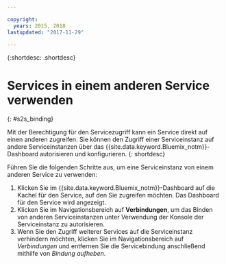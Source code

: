 ```yaml
---

copyright:
  years: 2015, 2018
lastupdated: "2017-11-29"

---
```


{:shortdesc: .shortdesc}

# Services in einem anderen Service verwenden
{: #s2s_binding}

Mit der Berechtigung für den Servicezugriff kann ein Service direkt auf einen
anderen zugreifen. Sie können den Zugriff einer Serviceinstanz auf andere Serviceinstanzen über das
{{site.data.keyword.Bluemix_notm}}-Dashboard autorisieren und konfigurieren.
{: shortdesc}

Führen Sie die folgenden Schritte aus, um eine Serviceinstanz von einem anderen Service zu verwenden:

1. Klicken Sie im {{site.data.keyword.Bluemix_notm}}-Dashboard auf die Kachel für den Service, auf den Sie zugreifen möchten. Das Dashboard für den Service wird angezeigt.
2. Klicken Sie im Navigationsbereich auf **Verbindungen**, um das Binden von anderen Serviceinstanzen unter Verwendung der Konsole der Serviceinstanz zu autorisieren.
3. Wenn Sie den Zugriff weiterer Services auf die Serviceinstanz verhindern möchten, klicken Sie im Navigationsbereich auf *Verbindungen* und entfernen Sie die Servicebindung anschließend mithilfe von *Bindung aufheben*.
